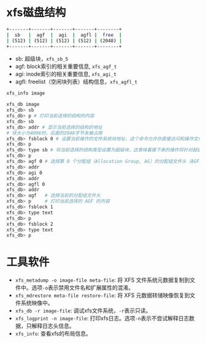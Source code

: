 <!-- https://zorrozou.github.io/docs/xfs/ -->
# xfs磁盘结构

```sh
+-------+-------+-------+-------+--------+
|  sb   |  agf  |  agi  |  agfl |  free  |
| (512) | (512) | (512) | (512) | (2048) |
+-------+-------+-------+-------+--------+
```

- sb: 超级块，`xfs_sb_5`
- agf: block索引的相关重要信息, `xfs_agf_t`
- agi: inode索引的相关重要信息, `xfs_agi_t`
- agfl: freelist（空闲块列表）结构信息，`xfs_agfl_t`

```sh
xfs_info image

xfs_db image
xfs_db> sb
xfs_db> p # 打印当前选择的结构的内容
xfs_db> sb
xfs_db> addr # 显示当前选择的结构的地址
# 块大小为4096时，后面的2048字节未被占用
xfs_db> fsblock 0 # 设置当前操作的文件系统块地址，这个命令允许你直接访问和操作文件系统中的特定块
xfs_db> p
xfs_db> type sb # 将当前选择的结构类型设置为超级块，这意味着接下来的操作将针对超级块进行
xfs_db> p
xfs_db> agf 0 # 选择第 0 个分配组（Allocation Group, AG）的分配组文件头（AGF）进行操作
xfs_db> addr
xfs_db> agi 0
xfs_db> addr
xfs_db> agfl 0
xfs_db> addr
xfs_db> agf   # 选择当前的分配组文件头
xfs_db> p     # 打印当前选择的 AGF 的内容
xfs_db> fsblock 1
xfs_db> type text
xfs_db> p
xfs_db> fsblock 2
xfs_db> type text
xfs_db> p
```

# 工具软件

<!-- https://access.redhat.com/documentation/zh-cn/red_hat_enterprise_linux/8/html/managing_file_systems/comparison-of-tools-used-with-ext4-and-xfs_getting-started-with-an-ext4-file-system -->

- `xfs_metadump -o image-file meta-file`: 将 XFS 文件系统元数据复制到文件中。选项`-o`表示禁用文件名和扩展属性的混淆。
- `xfs_mdrestore meta-file restore-file`: 将 XFS 元数据转储映像恢复到文件系统映像中。
- `xfs_db -r image-file`: 调试xfs文件系统，`-r`表示只读。
- `xfs_logprint -n image-file`: 打印xfs日志。选项`-n`表示不尝试解释日志数据，只解释日志头信息。
- `xfs_info`: 查看xfs的布局信息。
